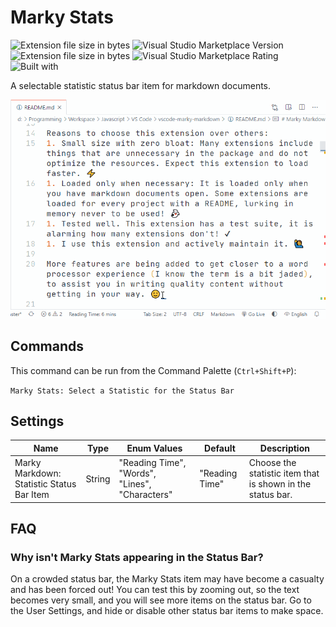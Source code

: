 # Marky Stats

![Extension file size in bytes](https://img.shields.io/static/v1?logo=visual-studio-code&label=made%20for&message=VS%20Code&color=0000ff)
![Visual Studio Marketplace Version](https://img.shields.io/visual-studio-marketplace/v/robole.marky-stats?logo=visual-studio-code&color=ffa500)
![Extension file size in bytes](https://img.shields.io/static/v1?logo=visual-studio-code&label=size&message=12KB&color=008000)
![Visual Studio Marketplace Rating](https://img.shields.io/visual-studio-marketplace/r/robole.marky-stats?logo=visual-studio-code&color=yellow)
![Built with](https://img.shields.io/static/v1?label=built%20with&message=good%20vibrations%20%26%20javascript&color=violet)

A selectable statistic status bar item for markdown documents.

![example of using extension](/img/example.gif)

## Commands

This command can be run from the Command Palette (`Ctrl+Shift+P`):

`Marky Stats: Select a Statistic for the Status Bar`

## Settings

| Name              | Type   | Enum Values                                    | Default        | Description                                                |
| ----------------- | ------ | ---------------------------------------------- | -------------- | ---------------------------------------------------------- |
| Marky Markdown: Statistic Status Bar Item | String | "Reading Time", "Words", "Lines", "Characters" | "Reading Time" | Choose the statistic item that is shown in the status bar. |

## FAQ

### Why isn't Marky Stats appearing in the Status Bar?

On a crowded status bar, the Marky Stats item may have become a casualty and has been forced out! You can test this by zooming out, so the text becomes very small, and you will see more items on the status bar. Go to the User Settings, and hide or disable other status bar items to make space.
